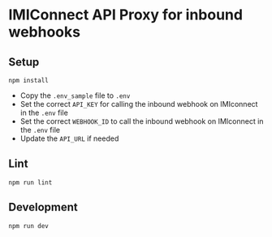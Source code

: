 # IMIConnect API Proxy for inbound webhooks

## Setup

```
npm install
```

* Copy the `.env_sample` file to `.env`
* Set the correct `API_KEY` for calling the inbound webhook on IMIconnect in the `.env` file
* Set the correct `WEBHOOK_ID` to call the inbound webhook on IMIconnect in the `.env` file
* Update the `API_URL` if needed

## Lint

```
npm run lint
```

## Development

```
npm run dev
```